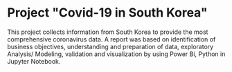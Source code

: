 # Project "Covid-19 in South Korea"

This project collects information from South Korea to provide the most comprehensive coronavirus data. A report was based on identification of business objectives, understanding and preparation of data, exploratory Analysis/ Modeling, validation and visualization by using Power Bi, Python in Jupyter Notebook.